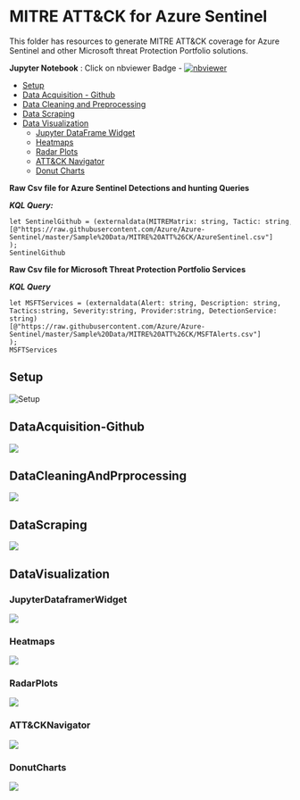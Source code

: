# MITRE ATT&CK for Azure Sentinel

This folder has resources to generate MITRE ATT&CK coverage for Azure Sentinel and other Microsoft threat Protection Portfolio solutions.

 **Jupyter Notebook** : Click on nbviewer Badge - [![nbviewer](https://raw.githubusercontent.com/jupyter/design/master/logos/Badges/nbviewer_badge.svg)](https://nbviewer.jupyter.org/github/Azure/Azure-Sentinel/blob/master/Sample%20Data/MITRE%20ATT%26CK/MITRE%20ATT%26CK%20for%20Azure%20Sentinel.ipynb)


- [Setup](##Setup)
- [Data Acquisition - Github](##DataAcquisition-Github)
- [Data Cleaning and Preprocessing](##DataCleaningAndPrprocessing)
- [Data Scraping](##DataScraping)
- [Data Visualization](##DataVisualization)
    - [Jupyter DataFrame Widget](###JupyterDataframerWidget)
    - [Heatmaps](###Heatmaps)
    - [Radar Plots](###RadarPlots)
    - [ATT&CK Navigator](###ATT&CKNavigator)
    - [Donut Charts](###DonutCharts)


**Raw Csv file for Azure Sentinel Detections and hunting Queries**
 
 ***KQL Query:***
 ```
 let SentinelGithub = (externaldata(MITREMatrix: string, Tactic: string, TechniqueId:string, TechniqueName:string, Platform: string , DetectionType: string , DetectionService: string , DetectionId: string, DetectionName: string, DetectionDescription: string, ConnectorId: string, DataTypes: string, Query: string , QueryFrequency: string , QueryPeriod:string , TriggerOperator: string, TriggerThreshold: string, DetectionSeverity: string, DetctionUrl: string, IngestedDate: string )
[@"https://raw.githubusercontent.com/Azure/Azure-Sentinel/master/Sample%20Data/MITRE%20ATT%26CK/AzureSentinel.csv"]
);
SentinelGithub
```

**Raw Csv file for Microsoft Threat Protection Portfolio Services**
  
***KQL Query***
```
let MSFTServices = (externaldata(Alert: string, Description: string, Tactics:string, Severity:string, Provider:string, DetectionService: string)
[@"https://raw.githubusercontent.com/Azure/Azure-Sentinel/master/Sample%20Data/MITRE%20ATT%26CK/MSFTAlerts.csv"]
);
MSFTServices
```

 ## Setup
![Setup](./gif/Part%201%20Setup.gif)

 ## DataAcquisition-Github
![](./gif/Part%202%20GitHub%20Download.gif)

 ## DataCleaningAndPrprocessing
![](./gif/Part%203%20Data%20Cleaning.gif)

## DataScraping
![](./gif/Part%204%20DataScraping.gif)

## DataVisualization
### JupyterDataframerWidget
![](./gif/Part%205%20Data%20Viz%20Jupyter%20widget.gif)

### Heatmaps
![](./gif/Part%205%20Data%20Viz%20Heatmap.gif)

### RadarPlots
![](./gif/Part%205%20Data%20Viz%20Radar%20plots.gif)

### ATT&CKNavigator
![](./gif/Part%205%20Data%20Viz%20ATTACK%20Navigator.gif)

### DonutCharts
![](./gif/Part%205%20Data%20Viz%20Donut%20Charts.gif)